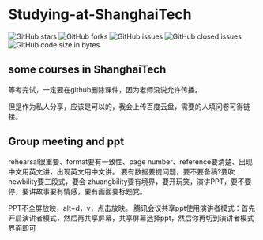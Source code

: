 # Studying-at-ShanghaiTech
![GitHub stars](https://img.shields.io/github/stars/Zhang-Wen-chao/The-Journey-of-Studying-at-ShanghaiTech?style=flat)
![GitHub forks](https://img.shields.io/github/forks/Zhang-Wen-chao/The-Journey-of-Studying-at-ShanghaiTech?style=flat)
![GitHub issues](https://img.shields.io/github/issues/Zhang-Wen-chao/The-Journey-of-Studying-at-ShanghaiTech)
![GitHub closed issues](https://img.shields.io/github/issues-closed/Zhang-Wen-chao/The-Journey-of-Studying-at-ShanghaiTech)
![GitHub code size in bytes](https://img.shields.io/github/languages/code-size/Zhang-Wen-chao/The-Journey-of-Studying-at-ShanghaiTech)
## some courses in ShanghaiTech
等考完试，一定要在github删除课件，因为老师没说允许传播。

但是作为私人分享，应该是可以的，我会上传百度云盘，需要的人填问卷可得链接。
## Group meeting and ppt
rehearsal很重要、format要有一致性、page number、reference要清楚、出现中文用英文讲，出现英文用中文讲。
要有数据要提问题，要不要备稿?要吹 newbility要三段式，要会 zhuangbility要有境界，要开玩笑，演讲PPT，要不要停，要讲故事要有情感，要有画面要标题党。

PPT不全屏放映，alt+d，v，点击放映。
腾讯会议共享ppt使用演讲者模式：首先开启演讲者模式，然后再共享屏幕，共享屏幕选择ppt，然后你再切到演讲者模式界面即可
